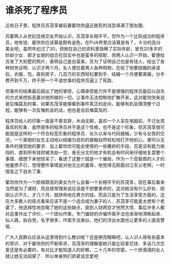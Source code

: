 # 谁杀死了程序员

近些日子里，程序员苏茂享被前妻翟欣欣逼近致死的消息填满了朋友圈．

苏翟两人从世纪佳缘交友开始认识，苏茂享长相平平，但作为一个比较成功的程序员，他有钱．翟欣欣应该算是颇有姿色，在PUA界里应该算是有７，８分的高分美女吧，虽然年纪过了30，但她在自己的资料里隐瞒了实际年龄，冒充20多岁的妙龄少女．郎才女貌的组合在现实中也是蛮多的搭配．但两人认识一开始，翟便给苏发了大别墅的照片，表明自己是白富美，苏为了证明自己也是有钱人，给出了各种财务证明．认识才两个月，女人便拉着男人各种购物，在给了他要结婚的承诺后，衣服，包，直到房子，几百万的东西轻松要到手．结婚一个月便要离婚，分手费开到千万，终于把一个不谙世事的程序员逼上了死路．

但事件的结果最后超出了她的掌控，心理承受能力并不是很强的程序员最后以自杀的方式来控拆恶妻对他所做的一切，让事件无法控制地扩散开来，这对翟欣欣来说是后悔莫及的事．如果苏茂享能够看到事件真正的走向，能够有机会理清整个过程，能够有一次反悔机会的话，他也是会后悔莫及的．

程序员给人的印象一直是不善言辞，木讷无聊，喜欢一个人呆在电脑前，不讨女孩喜欢的形象．虽然很多的程序员并不是这个性格，也不是这个形象，但苏茂享很可能就是这样的一个符合标签形象的程序员．长久以来与代码接触，少有与女孩的交流，一个美貌的女生主动地以结婚为目的的接触自然轻松地打开他的心，便可以无条件的接受她的要求．加上翟欣欣可能会使用的一些撒娇的手段，苏是没有能力抵挡的．直到所有钱财被洗劫一空，身无分文的他才有机会有时间来仔细地复盘整个事情．细想下来他惊呆了，看透了这整个就是一个骗局，作为一个高智商的人才的他羞愤不已，觉得整件事情是对他无比的羞辱，他觉得无颜面对江东父老啊，一时情急之下自杀了事．

翟欣欣作为一个颜值颇高的美女为什么会看一个长相平平的苏茂享，现在事后看来当然是为了谋财，而且按常理来说应该是不想要害命的，这对她没有什么好处．刚刚认识不久，才几个月，就拼命地花男方的钱，而且只是为了生活享受方面的，这在大多数人的观点看来应该不是一个适合成为妻子的人．苏茂享可能是太想有个老婆了，他选择性地忽略了她的这些缺点，直到人财两空才恍然大悟．事后许多人都对这事作出了评价，一个团伙作案，专门骗财的诈骗作案手法也渐渐地清晰起来．仙人跳，拆白党，名字很多，作案手法类似，他们的浮出水面也让更多的人提高警惕．

广大人民群众应该从这里得到什么教训呢？还是擦亮眼睛吧，认人识人得有些基本的常识．对于翟欣欣的不断索求，苏茂享的理解是她只是比较爱花钱．多谈几次恋爱还是有必要的，有对比才能知道人的好赖，二十几年的空窗，一个娇滴滴的女人就让她无法招架了．所以单身狗们抓紧谈恋爱吧
